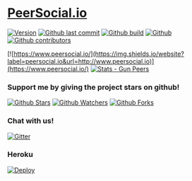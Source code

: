 # [PeerSocial.io](https://www.peersocial.io/)

[![Version](https://img.shields.io/badge/dynamic/json?label=version&query=version&url=https://www.peersocial.io/package.json)](https://github.com/PeerSocial-io/PeerSocial.io)
[![Github last commit](https://img.shields.io/github/last-commit/PeerSocial-io/PeerSocial.io)](https://github.com/PeerSocial-io/PeerSocial.io/commits)
[![Github build](https://img.shields.io/github/workflow/status/PeerSocial-io/PeerSocial.io/Build)](https://github.com/PeerSocial-io/PeerSocial.io/actions/workflows/build.yml)
[![Github](https://img.shields.io/github/commit-activity/m/PeerSocial-io/PeerSocial.io)](https://github.com/PeerSocial-io/PeerSocial.io/commits)
[![Github contributors](https://img.shields.io/github/contributors/PeerSocial-io/PeerSocial.io)](https://github.com/PeerSocial-io/PeerSocial.io/people)

[![https://www.peersocial.io/](https://img.shields.io/website?label=peersocial.io&url=http://www.peersocial.io)](https://www.peersocial.io/)
[![Stats - Gun Peers](https://img.shields.io/badge/dynamic/json?label=gun%20Peers&query=peers.count&url=https://www.peersocial.io/gun/stats.radata)](https://www.peersocial.io/)

### Support me by giving the project stars on github! 

[![Github Stars](https://img.shields.io/github/stars/PeerSocial-io/PeerSocial.io)](https://github.com/PeerSocial-io/PeerSocial.io/stargazers)
[![Github Watchers](https://img.shields.io/github/watchers/PeerSocial-io/PeerSocial.io)](https://github.com/PeerSocial-io/PeerSocial.io/watchers)
[![Github Forks](https://img.shields.io/github/forks/PeerSocial-io/PeerSocial.io)](https://github.com/PeerSocial-io/PeerSocial.io/network/members)

### Chat with us!

[![Gitter](https://img.shields.io/gitter/room/PeerSocial-io/community?label=Gitter)](https://gitter.im/PeerSocial-io/community)
<!-- [![Discord](https://img.shields.io/discord/699620283748843610?label=Discord)](https://discord.gg/rHM4GmR) -->

 
### Heroku

[![Deploy](https://www.herokucdn.com/deploy/button.svg)](https://heroku.com/deploy?template=https://github.com/PeerSocial-io/PeerSocial.io)



